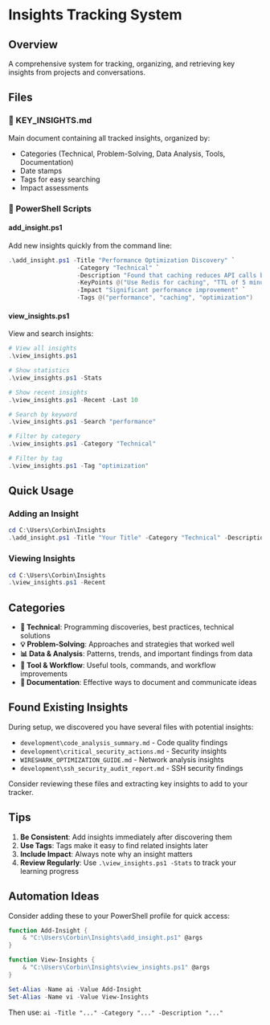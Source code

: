 # Insights Tracking System

## Overview
A comprehensive system for tracking, organizing, and retrieving key insights from projects and conversations.

## Files

### 📄 KEY_INSIGHTS.md
Main document containing all tracked insights, organized by:
- Categories (Technical, Problem-Solving, Data Analysis, Tools, Documentation)
- Date stamps
- Tags for easy searching
- Impact assessments

### 🔧 PowerShell Scripts

#### add_insight.ps1
Add new insights quickly from the command line:
```powershell
.\add_insight.ps1 -Title "Performance Optimization Discovery" `
                   -Category "Technical" `
                   -Description "Found that caching reduces API calls by 70%" `
                   -KeyPoints @("Use Redis for caching", "TTL of 5 minutes optimal") `
                   -Impact "Significant performance improvement" `
                   -Tags @("performance", "caching", "optimization")
```

#### view_insights.ps1
View and search insights:
```powershell
# View all insights
.\view_insights.ps1

# Show statistics
.\view_insights.ps1 -Stats

# Show recent insights
.\view_insights.ps1 -Recent -Last 10

# Search by keyword
.\view_insights.ps1 -Search "performance"

# Filter by category
.\view_insights.ps1 -Category "Technical"

# Filter by tag
.\view_insights.ps1 -Tag "optimization"
```

## Quick Usage

### Adding an Insight
```powershell
cd C:\Users\Corbin\Insights
.\add_insight.ps1 -Title "Your Title" -Category "Technical" -Description "What you learned"
```

### Viewing Insights
```powershell
cd C:\Users\Corbin\Insights
.\view_insights.ps1 -Recent
```

## Categories

- **🧠 Technical**: Programming discoveries, best practices, technical solutions
- **💡 Problem-Solving**: Approaches and strategies that worked well
- **📊 Data & Analysis**: Patterns, trends, and important findings from data
- **🔧 Tool & Workflow**: Useful tools, commands, and workflow improvements
- **📝 Documentation**: Effective ways to document and communicate ideas

## Found Existing Insights

During setup, we discovered you have several files with potential insights:
- `development\code_analysis_summary.md` - Code quality findings
- `development\critical_security_actions.md` - Security insights
- `WIRESHARK_OPTIMIZATION_GUIDE.md` - Network analysis insights
- `development\ssh_security_audit_report.md` - SSH security findings

Consider reviewing these files and extracting key insights to add to your tracker.

## Tips

1. **Be Consistent**: Add insights immediately after discovering them
2. **Use Tags**: Tags make it easy to find related insights later
3. **Include Impact**: Always note why an insight matters
4. **Review Regularly**: Use `.\view_insights.ps1 -Stats` to track your learning progress

## Automation Ideas

Consider adding these to your PowerShell profile for quick access:
```powershell
function Add-Insight {
    & "C:\Users\Corbin\Insights\add_insight.ps1" @args
}

function View-Insights {
    & "C:\Users\Corbin\Insights\view_insights.ps1" @args
}

Set-Alias -Name ai -Value Add-Insight
Set-Alias -Name vi -Value View-Insights
```

Then use: `ai -Title "..." -Category "..." -Description "..."`